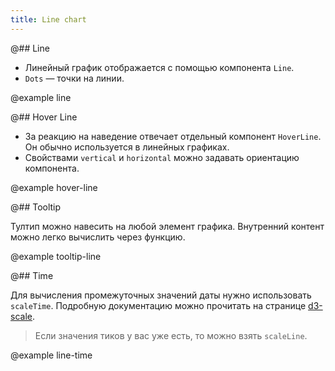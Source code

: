 ```yaml
---
title: Line chart
---
```


@## Line

- Линейный график отображается с помощью компонента `Line`.
- `Dots` — точки на линии.

@example line

@## Hover Line

- За реакцию на наведение отвечает отдельный компонент `HoverLine`. Он обычно используется в линейных графиках.
- Свойствами `vertical` и `horizontal` можно задавать ориентацию компонента.

@example hover-line

@## Tooltip

Тултип можно навесить на любой элемент графика. Внутренний контент можно легко вычислить через функцию.

@example tooltip-line

@## Time

Для вычисления промежуточных значений даты нужно использовать `scaleTime`. Подробную документацию можно прочитать на
странице [d3-scale](https://github.com/d3/d3-scale#time-scales).

> Если значения тиков у вас уже есть, то можно взять `scaleLine`.

@example line-time
